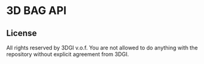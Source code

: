 # 3D BAG API

## License

All rights reserved by 3DGI v.o.f. You are not allowed to do anything with the repository without explicit agreement from 3DGI.